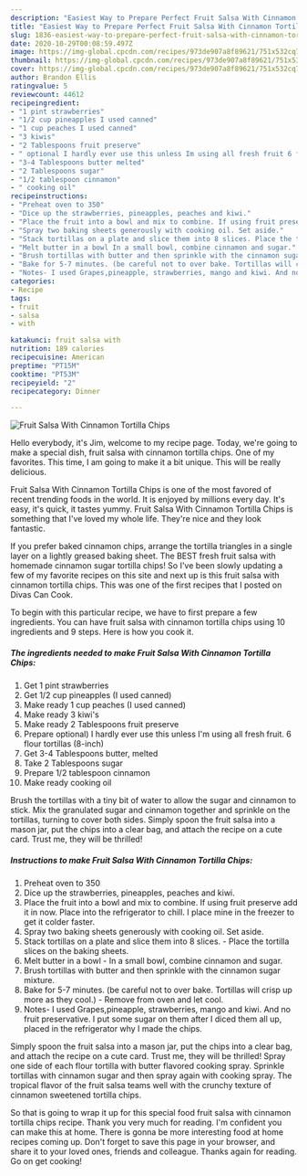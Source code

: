 ```yaml
---
description: "Easiest Way to Prepare Perfect Fruit Salsa With Cinnamon Tortilla Chips"
title: "Easiest Way to Prepare Perfect Fruit Salsa With Cinnamon Tortilla Chips"
slug: 1836-easiest-way-to-prepare-perfect-fruit-salsa-with-cinnamon-tortilla-chips
date: 2020-10-29T00:08:59.497Z
image: https://img-global.cpcdn.com/recipes/973de907a8f89621/751x532cq70/fruit-salsa-with-cinnamon-tortilla-chips-recipe-main-photo.jpg
thumbnail: https://img-global.cpcdn.com/recipes/973de907a8f89621/751x532cq70/fruit-salsa-with-cinnamon-tortilla-chips-recipe-main-photo.jpg
cover: https://img-global.cpcdn.com/recipes/973de907a8f89621/751x532cq70/fruit-salsa-with-cinnamon-tortilla-chips-recipe-main-photo.jpg
author: Brandon Ellis
ratingvalue: 5
reviewcount: 44612
recipeingredient:
- "1 pint strawberries"
- "1/2 cup pineapples I used canned"
- "1 cup peaches I used canned"
- "3 kiwis"
- "2 Tablespoons fruit preserve"
- " optional I hardly ever use this unless Im using all fresh fruit 6 flour tortillas 8inch"
- "3-4 Tablespoons butter melted"
- "2 Tablespoons sugar"
- "1/2 tablespoon cinnamon"
- " cooking oil"
recipeinstructions:
- "Preheat oven to 350"
- "Dice up the strawberries, pineapples, peaches and kiwi."
- "Place the fruit into a bowl and mix to combine. If using fruit preserve add it in now. Place into the refrigerator to chill. I place mine in the freezer to get it colder faster."
- "Spray two baking sheets generously with cooking oil. Set aside."
- "Stack tortillas on a plate and slice them into 8 slices. Place the tortilla slices on the baking sheets."
- "Melt butter in a bowl In a small bowl, combine cinnamon and sugar."
- "Brush tortillas with butter and then sprinkle with the cinnamon sugar mixture."
- "Bake for 5-7 minutes. (be careful not to over bake. Tortillas will crisp up more as they cool.) Remove from oven and let cool."
- "Notes- I used Grapes,pineapple, strawberries, mango and kiwi. And no fruit preservative. I put some sugar on them after I diced them all up, placed in the refrigerator why I made the chips."
categories:
- Recipe
tags:
- fruit
- salsa
- with

katakunci: fruit salsa with 
nutrition: 189 calories
recipecuisine: American
preptime: "PT15M"
cooktime: "PT53M"
recipeyield: "2"
recipecategory: Dinner

---
```



![Fruit Salsa With Cinnamon Tortilla Chips](https://img-global.cpcdn.com/recipes/973de907a8f89621/751x532cq70/fruit-salsa-with-cinnamon-tortilla-chips-recipe-main-photo.jpg)

Hello everybody, it's Jim, welcome to my recipe page. Today, we're going to make a special dish, fruit salsa with cinnamon tortilla chips. One of my favorites. This time, I am going to make it a bit unique. This will be really delicious.

Fruit Salsa With Cinnamon Tortilla Chips is one of the most favored of recent trending foods in the world. It is enjoyed by millions every day. It's easy, it's quick, it tastes yummy. Fruit Salsa With Cinnamon Tortilla Chips is something that I've loved my whole life. They're nice and they look fantastic.

If you prefer baked cinnamon chips, arrange the tortilla triangles in a single layer on a lightly greased baking sheet. The BEST fresh fruit salsa with homemade cinnamon sugar tortilla chips! So I&#39;ve been slowly updating a few of my favorite recipes on this site and next up is this fruit salsa with cinnamon tortilla chips. This was one of the first recipes that I posted on Divas Can Cook.


To begin with this particular recipe, we have to first prepare a few ingredients. You can have fruit salsa with cinnamon tortilla chips using 10 ingredients and 9 steps. Here is how you cook it.

<!--inarticleads1-->

##### The ingredients needed to make Fruit Salsa With Cinnamon Tortilla Chips:

1. Get 1 pint strawberries
1. Get 1/2 cup pineapples (I used canned)
1. Make ready 1 cup peaches (I used canned)
1. Make ready 3 kiwi&#39;s
1. Make ready 2 Tablespoons fruit preserve
1. Prepare  optional) I hardly ever use this unless I&#39;m using all fresh fruit. 6 flour tortillas (8-inch)
1. Get 3-4 Tablespoons butter, melted
1. Take 2 Tablespoons sugar
1. Prepare 1/2 tablespoon cinnamon
1. Make ready  cooking oil


Brush the tortillas with a tiny bit of water to allow the sugar and cinnamon to stick. Mix the granulated sugar and cinnamon together and sprinkle on the tortillas, turning to cover both sides. Simply spoon the fruit salsa into a mason jar, put the chips into a clear bag, and attach the recipe on a cute card. Trust me, they will be thrilled! 

<!--inarticleads2-->

##### Instructions to make Fruit Salsa With Cinnamon Tortilla Chips:

1. Preheat oven to 350
1. Dice up the strawberries, pineapples, peaches and kiwi.
1. Place the fruit into a bowl and mix to combine. If using fruit preserve add it in now. Place into the refrigerator to chill. I place mine in the freezer to get it colder faster.
1. Spray two baking sheets generously with cooking oil. Set aside.
1. Stack tortillas on a plate and slice them into 8 slices. - Place the tortilla slices on the baking sheets.
1. Melt butter in a bowl - In a small bowl, combine cinnamon and sugar.
1. Brush tortillas with butter and then sprinkle with the cinnamon sugar mixture.
1. Bake for 5-7 minutes. (be careful not to over bake. Tortillas will crisp up more as they cool.) - Remove from oven and let cool.
1. Notes- I used Grapes,pineapple, strawberries, mango and kiwi. And no fruit preservative. I put some sugar on them after I diced them all up, placed in the refrigerator why I made the chips.


Simply spoon the fruit salsa into a mason jar, put the chips into a clear bag, and attach the recipe on a cute card. Trust me, they will be thrilled! Spray one side of each flour tortilla with butter flavored cooking spray. Sprinkle tortillas with cinnamon sugar and then spray again with cooking spray. The tropical flavor of the fruit salsa teams well with the crunchy texture of cinnamon sweetened tortilla chips. 

So that is going to wrap it up for this special food fruit salsa with cinnamon tortilla chips recipe. Thank you very much for reading. I'm confident you can make this at home. There is gonna be more interesting food at home recipes coming up. Don't forget to save this page in your browser, and share it to your loved ones, friends and colleague. Thanks again for reading. Go on get cooking!
